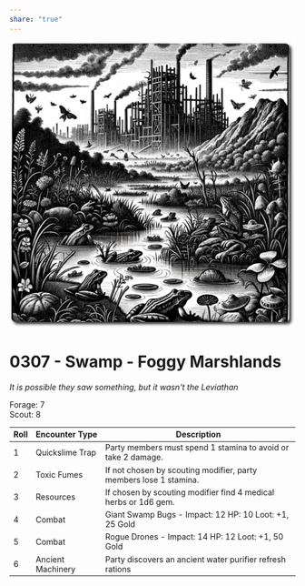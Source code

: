 ```yaml
---
share: "true"
---
```

![swamp](../../../swamp.png)

# 0307 - Swamp - Foggy Marshlands

*It is possible they saw something, but it wasn't the Leviathan*
   
Forage: 7    
Scout: 8

| Roll | Encounter Type | Description |    
| ---- | ---- | ---- |    
| 1 | Quickslime Trap | Party members must spend 1 stamina to avoid or take 2 damage. |    
| 2 | Toxic Fumes | If not chosen by scouting modifier, party members lose 1 stamina. |    
| 3 | Resources | If chosen by scouting modifier find 4 medical herbs or 1d6 gem. |    
| 4 | Combat | Giant Swamp Bugs - Impact: 12 HP: 10 Loot: +1, 25 Gold |    
| 5 | Combat | Rogue Drones - Impact: 14 HP: 12 Loot: +1, 50 Gold |    
| 6 | Ancient Machinery | Party discovers an ancient water purifier refresh rations |    
